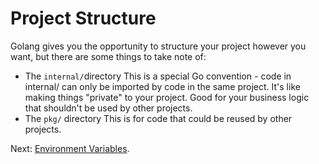 # Project Structure
 
Golang gives you the opportunity to structure your project however you want, but there are some things to take note of:


- The `internal/`directory
This is a special Go convention - code in internal/ can only be imported by code in the same project. It's like making things "private" to your project. Good for your business logic that shouldn't be used by other projects.
- The `pkg/` directory
This is for code that could be reused by other projects.

Next: [Environment Variables](/notes/env-vars.md).